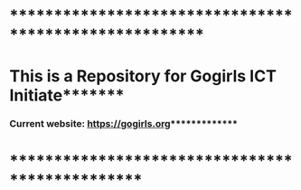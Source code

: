 # ******************************************************
# This is a Repository for Gogirls ICT Initiate*******
### Current website: https://gogirls.org*************
# ***********************************************
